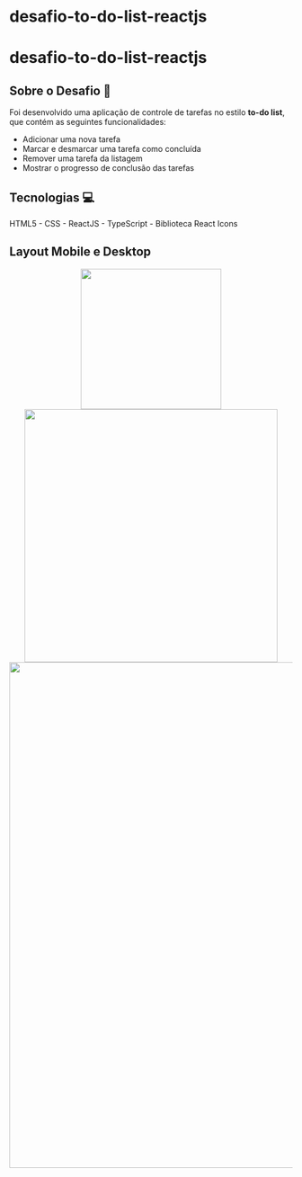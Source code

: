 # desafio-to-do-list-reactjs

# desafio-to-do-list-reactjs

## Sobre o Desafio 🚀

Foi desenvolvido uma aplicação de controle de tarefas no estilo **to-do list**, que contém as seguintes funcionalidades:

- Adicionar uma nova tarefa
- Marcar e desmarcar uma tarefa como concluída
- Remover uma tarefa da listagem
- Mostrar o progresso de conclusão das tarefas

## Tecnologias 💻

HTML5 - CSS - ReactJS - TypeScript - Biblioteca React Icons

<!-- ## Link para visualização 🔗  -->

<!-- [Cliqui aqui - Refatorando classes ReactJS](https://refatorando-classes-reactjs.herokuapp.com/). -->

## Layout Mobile e Desktop 

<div align="center">
    <img src="./src/assets/mobile.png" width="250px" align="center"> 
    <img src="./src/assets/tablet.png" width="450px" align="center"> 
    <img src="./src/assets/desktop.png" width="900px" align="center">
</div>